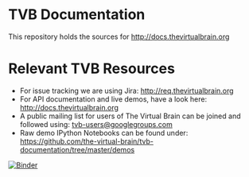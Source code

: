 
# TVB Documentation

This repository holds the sources for http://docs.thevirtualbrain.org

# Relevant TVB Resources

- For issue tracking we are using Jira: http://req.thevirtualbrain.org
- For API documentation and live demos, have a look here: http://docs.thevirtualbrain.org
- A public mailing list for users of The Virtual Brain can be joined and followed using: tvb-users@googlegroups.com
- Raw demo IPython Notebooks can be found under: https://github.com/the-virtual-brain/tvb-documentation/tree/master/demos


[![Binder](https://mybinder.org/badge.svg)](https://mybinder.org/v2/gh/JohnGriffiths/tvb-documentation/enh_binderconfig)






